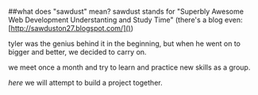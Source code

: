 ##what does "sawdust" mean?
sawdust stands for "Superbly Awesome Web Development Understanting and Study Time" (there's a blog even: [http://sawduston27.blogspot.com/]())

tyler was the genius behind it in the beginning, but when he went on to bigger and better, we decided to carry on.

we meet once a month and try to learn and practice new skills as a group.

_here_ we will attempt to build a project together. 